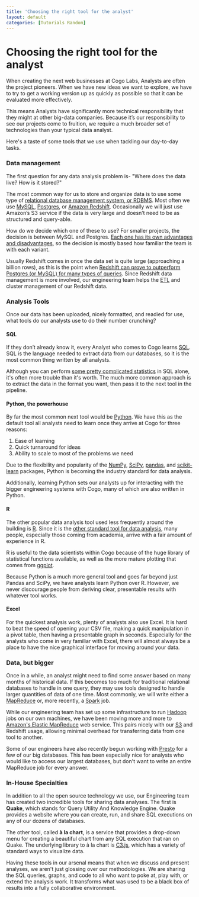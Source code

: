 ```yaml
---
title: 'Choosing the right tool for the analyst'
layout: default
categories: [Tutorials Random]
---
```

# Choosing the right tool for the analyst

When creating the next web businesses at Cogo Labs, Analysts are often the project pioneers. When we have new ideas we want to explore, we have to try to get a working version up as quickly as possible so that it can be evaluated more effectively. 

This means Analysts have significantly more technical responsibility that they might at other big-data companies. Because it’s our responsibility to see our projects come to fruition, we require a much broader set of technologies than your typical data analyst.

Here's a taste of some tools that we use when tackling our day-to-day tasks.


### Data management

The first question for any data analysis problem is- "Where does the data live? How is it stored?"


The most common way for us to store and organize data is to use some type of [relational database management system, or RDBMS](https://en.wikipedia.org/wiki/Relational_database_management_system). 
Most often we use [MySQL](https://www.mysql.com/), [Postgres](http://www.postgresql.org/), or [Amazon Redshift](http://docs.aws.amazon.com/redshift/latest/mgmt/welcome.html).
Occasionally we will just use Amazon’s S3 service if the data is very large and doesn’t need to be as structured and query-able.

How do we decide which one of these to use? 
For smaller projects, the decision is between MySQL and Postgres.
[Each one has its own advantages and disadvantages](https://www.digitalocean.com/community/tutorials/sqlite-vs-mysql-vs-postgresql-a-comparison-of-relational-database-management-systems), so the decision is mostly based how familiar the team is with each variant.


Usually Redshift comes in once the data set is quite large (approaching a billion rows), as this is the point when [Redshift can prove to outperform Postgres (or MySQL) for many types of queries](https://www.periscopedata.com/blog/redshift-and-rds-postgres-benchmarked.html).
Since Redshift data management is more involved, our engineering team helps the [ETL](https://en.wikipedia.org/wiki/Extract,_transform,_load) and cluster management of our Redshift data.


### Analysis Tools

Once our data has been uploaded, nicely formatted, and readied for use, what tools do our analysts use to do their number crunching?

#### SQL

If they don’t already know it, every Analyst who comes to Cogo learns [SQL](https://en.wikipedia.org/wiki/SQL).
SQL is the language needed to extract data from our databases, so it is the most common thing written by all analysts.

Although you can perform [some pretty complicated statistics](https://www.periscopedata.com/blog/how-to-calculate-confidence-intervals-in-SQL.html) in SQL alone, it's often more trouble than it's worth.
The much more common approach is to extract the data in the format you want, then pass it to the next tool in the pipeline. 

#### Python, the powerhouse

By far the most common next tool would be [Python](https://www.python.org/).
We have this as the default tool all analysts need to learn once they arrive at Cogo for three reasons:

1. Ease of learning
2. Quick turnaround for ideas
3. Ability to scale to most of the problems we need

Due to the flexibility and popularity of the [NumPy](http://www.numpy.org/), [SciPy](https://www.scipy.org/), [pandas](http://pandas.pydata.org/), and [scikit-learn](http://scikit-learn.org/) packages, Python is becoming the industry standard for data analysis.

Additionally, learning Python sets our analysts up for interacting with the bigger engineering systems with Cogo, many of which are also written in Python.

#### R

The other popular data analysis tool used less frequently around the building is [R](https://www.r-project.org/about.html).
Since it is the [other standard tool for data analysis](https://www.datacamp.com/community/tutorials/r-or-python-for-data-analysis), many people, especially those coming from academia, arrive with a fair amount of experience in R.

R is useful to the data scientists within Cogo because of the huge library of statistical functions available, as well as the more mature plotting that comes from [ggplot](http://www.statmethods.net/advgraphs/ggplot2.html).

Because Python is a much more general tool and goes far beyond just Pandas and SciPy, we have analysts learn Python over R.
However, we never discourage people from deriving clear, presentable results with whatever tool works.


#### Excel

For the quickest analysis work, plenty of analysts also use Excel. 
It is hard to beat the speed of opening your CSV file, making a quick manipulation in a pivot table, then having a presentable graph in seconds.
Especially for the analysts who come in very familiar with Excel, there will almost always be a place to have the nice graphical interface for moving around your data.


### Data, but bigger

Once in a while, an analyst might need to find some answer based on many months of historical data.
If this becomes too much for traditional relational databases to handle in one query, they may use tools designed to handle larger quantities of data of one time.
Most commonly, we will write either a [MapReduce](https://en.wikipedia.org/wiki/MapReduce) or, more recently, a [Spark](http://spark.apache.org/) job.

While our engineering team has set up some infrastructure to run [Hadoop](http://hadoop.apache.org/) jobs on our own machines, we have been moving more and more to [Amazon's Elastic MapReduce](https://aws.amazon.com/elasticmapreduce/) web service.
This pairs nicely with our [S3](https://aws.amazon.com/s3/) and Redshift usage, allowing minimal overhead for transferring data from one tool to another.

Some of our engineers have also recently begun working with [Presto](https://prestodb.io/) for a few of our big databases. 
This has been especially nice for analysts who would like to access our largest databases, but don't want to write an entire MapReduce job for every answer.

### In-House Specialties

In addition to all the open source technology we use, our Engineering team has created two incredible tools for sharing data analyses.
The first is **Quake**, which stands for Query Utility And Knowledge Engine.
Quake provides a website where you can create, run, and share SQL executions on any of our dozens of databases.

The other tool, called **à la chart**, is a service that provides a drop-down menu for creating a beautiful chart from any SQL execution that ran on Quake.
The underlying library to à la chart is [C3.js](http://c3js.org/), which has a variety of standard ways to visualize data.

Having these tools in our arsenal means that when we discuss and present analyses, we aren't just glossing over our methodologies.
We are sharing the SQL queries, graphs, and code to all who want to poke at, play with, or extend the analysis work.
It transforms what was used to be a black box of results into a fully collaborative environment.

